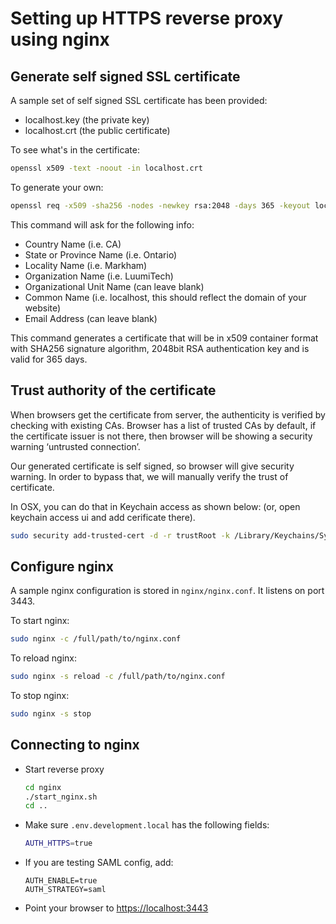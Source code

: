 # Setting up HTTPS reverse proxy using nginx

## Generate self signed SSL certificate

A sample set of self signed SSL certificate has been provided:

- localhost.key (the private key)
- localhost.crt (the public certificate)

To see what's in the certificate:

```bash
openssl x509 -text -noout -in localhost.crt
```

To generate your own:

```bash
openssl req -x509 -sha256 -nodes -newkey rsa:2048 -days 365 -keyout localhost.key -out localhost.crt
```

This command will ask for the following info:

- Country Name (i.e. CA)
- State or Province Name (i.e. Ontario)
- Locality Name (i.e. Markham)
- Organization Name (i.e. LuumiTech)
- Organizational Unit Name (can leave blank)
- Common Name (i.e. localhost, this should reflect the domain of your website)
- Email Address (can leave blank)

This command generates a certificate that will be in x509 container format with SHA256 signature algorithm, 2048bit RSA authentication key and is valid for 365 days.

## Trust authority of the certificate

When browsers get the certificate from server, the authenticity is verified by checking with existing CAs. Browser has a list of trusted CAs by default, if the certificate issuer is not there, then browser will be showing a security warning ‘untrusted connection’.

Our generated certificate is self signed, so browser will give security warning. In order to bypass that, we will manually verify the trust of certificate.

In OSX, you can do that in Keychain access as shown below: (or, open keychain access ui and add cerificate there).

```bash
sudo security add-trusted-cert -d -r trustRoot -k /Library/Keychains/System.keychain /path/to/file/localhost.crt
```

## Configure nginx

A sample nginx configuration is stored in `nginx/nginx.conf`. It listens on port 3443.

To start nginx:

```bash
sudo nginx -c /full/path/to/nginx.conf
```

To reload nginx:

```bash
sudo nginx -s reload -c /full/path/to/nginx.conf
```

To stop nginx:

```bash
sudo nginx -s stop
```

## Connecting to nginx

- Start reverse proxy

  ```sh
  cd nginx
  ./start_nginx.sh
  cd ..
  ```

- Make sure `.env.development.local` has the following fields:

  ```sh
  AUTH_HTTPS=true
  ```

- If you are testing SAML config, add:

  ```shell
  AUTH_ENABLE=true
  AUTH_STRATEGY=saml
  ```

- Point your browser to <https://localhost:3443>
